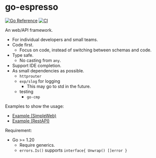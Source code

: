 # go-espresso

[![Go Reference](https://pkg.go.dev/badge/github.com/googollee/go-espresso.svg)](https://pkg.go.dev/github.com/googollee/go-espresso) [![CI](https://github.com/googollee/go-espresso/actions/workflows/go.yml/badge.svg)](https://github.com/googollee/go-espresso/actions/workflows/go.yml)

An web/API framework.

- For individual developers and small teams.
- Code first.
  - Focus on code, instead of switching between schemas and code.
- Type safe.
  - No casting from `any`.
- Support IDE completion.
- As small dependencies as possible.
  - `httprouter`
  - `exp/slog` for logging
    - This may go to std in the future.
  - testing
    - `go-cmp`

Examples to show the usage:

 - [Example (SimpleWeb)]
 - [Example (RestAPI)]

[Example (SimpleWeb)]: https://pkg.go.dev/github.com/googollee/go-espresso#example-Handle-SimpleWeb
[Example (RestAPI)]: https://pkg.go.dev/github.com/googollee/go-espresso#example-Handle-RestAPI

Requirement:

- Go >= 1.20
  - Require generics.
  - `errors.Is()` supports `interface{ Unwrap() []error }`
